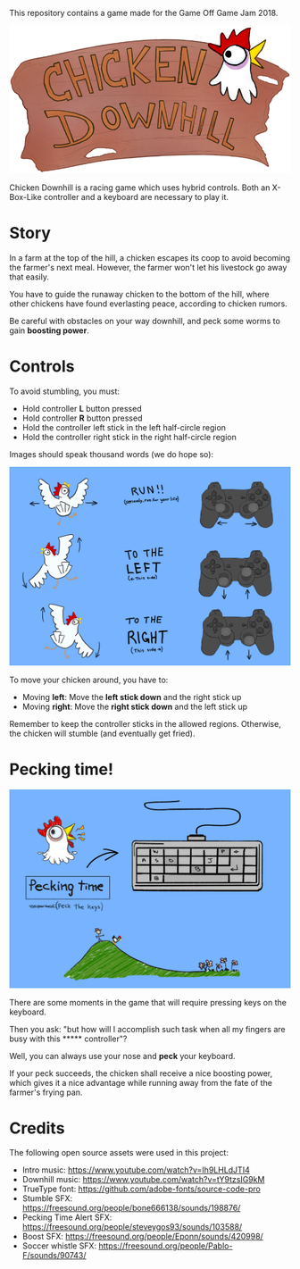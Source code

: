 This repository contains a game made for the Game Off Game Jam 2018.

![ChDownH Logo](Game/assets/images/icons/logo.png)

Chicken Downhill is a racing game which uses hybrid controls. Both an X-Box-Like controller and a keyboard are necessary to play it.

# Story

In a farm at the top of the hill, a chicken escapes its coop to avoid becoming the farmer's next meal. However, the farmer won't let his livestock go away that easily.

You have to guide the runaway chicken to the bottom of the hill, where other chickens have found everlasting peace, according to chicken rumors.

Be careful with obstacles on your way downhill, and peck some worms to gain **boosting power**.

# Controls

To avoid stumbling, you must:

* Hold controller **L** button pressed
* Hold controller **R** button pressed
* Hold the controller left stick in the left half-circle region
* Hold the controller right stick in the right half-circle region

Images should speak thousand words (we do hope so):

![Controls1](Game/assets/images/controls1.png)

To move your chicken around, you have to:

* Moving **left**: Move the **left stick down** and the right stick up
* Moving **right**: Move the **right stick down** and the left stick up

Remember to keep the controller sticks in the allowed regions. Otherwise, the chicken will stumble (and eventually get fried).

# Pecking time!

![Controls1](Game/assets/images/controls2.png)

There are some moments in the game that will require pressing keys on the keyboard.

Then you ask: "but how will I accomplish such task when all my fingers are busy with this \*\*\*\*\* controller"?

Well, you can always use your nose and **peck** your keyboard.

If your peck succeeds, the chicken shall receive a nice boosting power, which gives it a nice advantage while running away from the fate of the farmer's frying pan.

# Credits

The following open source assets were used in this project:

* Intro music: https://www.youtube.com/watch?v=Ih9LHLdJTI4
* Downhill music: https://www.youtube.com/watch?v=tY9tzsIG9kM
* TrueType font: https://github.com/adobe-fonts/source-code-pro
* Stumble SFX: https://freesound.org/people/bone666138/sounds/198876/
* Pecking Time Alert SFX: https://freesound.org/people/steveygos93/sounds/103588/
* Boost SFX: https://freesound.org/people/Eponn/sounds/420998/
* Soccer whistle SFX: https://freesound.org/people/Pablo-F/sounds/90743/
